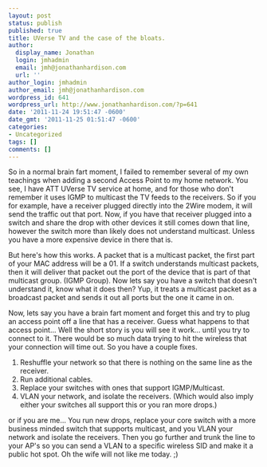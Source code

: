 ```yaml
---
layout: post
status: publish
published: true
title: UVerse TV and the case of the bloats.
author:
  display_name: Jonathan
  login: jmhadmin
  email: jmh@jonathanhardison.com
  url: ''
author_login: jmhadmin
author_email: jmh@jonathanhardison.com
wordpress_id: 641
wordpress_url: http://www.jonathanhardison.com/?p=641
date: '2011-11-24 19:51:47 -0600'
date_gmt: '2011-11-25 01:51:47 -0600'
categories:
- Uncategorized
tags: []
comments: []
---
```

So in a normal brain fart moment, I failed to remember several of my own teachings when adding a second Access Point to my home network. You see, I have ATT UVerse TV service at home, and for those who don't remember it uses IGMP to multicast the TV feeds to the receivers. So if you for example, have a receiver plugged directly into the 2Wire modem, it will send the traffic out that port. Now, if you have that receiver plugged into a switch and share the drop with other devices it still comes down that line, however the switch more than likely does not understand multicast. Unless you have a more expensive device in there that is.

But here's how this works. A packet that is a multicast packet, the first part of your MAC address will be a 01. If a switch understands multicast packets, then it will deliver that packet out the port of the device that is part of that multicast group. (IGMP Group). Now lets say you have a switch that doesn't understand it, know what it does then? Yup, it treats a multicast packet as a broadcast packet and sends it out all ports but the one it came in on.

Now, lets say you have a brain fart moment and forget this and try to plug an access point off a line that has a receiver. Guess what happens to that access point... Well the short story is you will see it work... until you try to connect to it. There would be so much data trying to hit the wireless that your connection will time out.
So you have a couple fixes.

  1. Reshuffle your network so that there is nothing on the same line as the receiver.
  2. Run additional cables.
  3. Replace your switches with ones that support IGMP/Multicast.
  4. VLAN your network, and isolate the receivers. (Which would also imply either your switches all support this or you ran more drops.)

or if you are me...
You run new drops, replace your core switch with a more business minded switch that supports multicast, and you VLAN your network and isolate the receivers. Then you go further and trunk the line to your AP's so you can send a VLAN to a specific wireless SID and make it a public hot spot.
Oh the wife will not like me today. ;)
